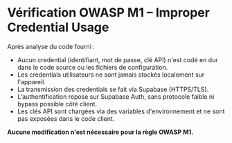 # Vérification OWASP M1 – Improper Credential Usage

Après analyse du code fourni :

- Aucun credential (identifiant, mot de passe, clé API) n'est codé en dur dans le code source ou les fichiers de configuration.
- Les credentials utilisateurs ne sont jamais stockés localement sur l'appareil.
- La transmission des credentials se fait via Supabase (HTTPS/TLS).
- L'authentification repose sur Supabase Auth, sans protocole faible ni bypass possible côté client.
- Les clés API sont chargées via des variables d'environnement et ne sont pas exposées dans le code client.

**Aucune modification n'est nécessaire pour la règle OWASP M1.**
